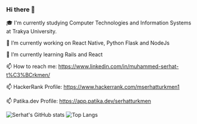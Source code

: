 ### Hi there 👋


🎓 I'm currently studying Computer Technologies and Information Systems at Trakya University.

🔭 I’m currently working on React Native, Python Flask and NodeJs

🌱 I’m currently learning Rails and React

📫 How to reach me: https://www.linkedin.com/in/muhammed-serhat-t%C3%BCrkmen/

📫 HackerRank Profile: https://www.hackerrank.com/mserhatturkmen1

📫 Patika.dev Profile: https://app.patika.dev/serhatturkmen


![Serhat's GitHub stats](https://github-readme-stats.vercel.app/api?username=serhatturkmen&show_icons=true&theme=dark)
![Top Langs](https://github-readme-stats.vercel.app/api/top-langs/?username=serhatturkmen&layout=compact&theme=dark&hide=css,html&langs_count=10)
